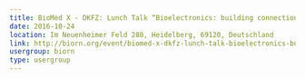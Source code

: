 ```yaml
---
title: BioMed X - DKFZ: Lunch Talk “Bioelectronics: building connections between bio systems and electronics”, Andreas Offenhäusser, Director at the Peter Grünberg Institute at FZ Jülich, Germany
date: 2016-10-24
location: Im Neuenheimer Feld 280, Heidelberg, 69120, Deutschland
link: http://biorn.org/event/biomed-x-dkfz-lunch-talk-bioelectronics-building-connections-between-bio-systems-and-electronics-andreas-offenhaeusser-director-at-the-peter-gruenberg-institute-at-fz-juelich/
usergroup: biorn
type: usergroup
---
```

